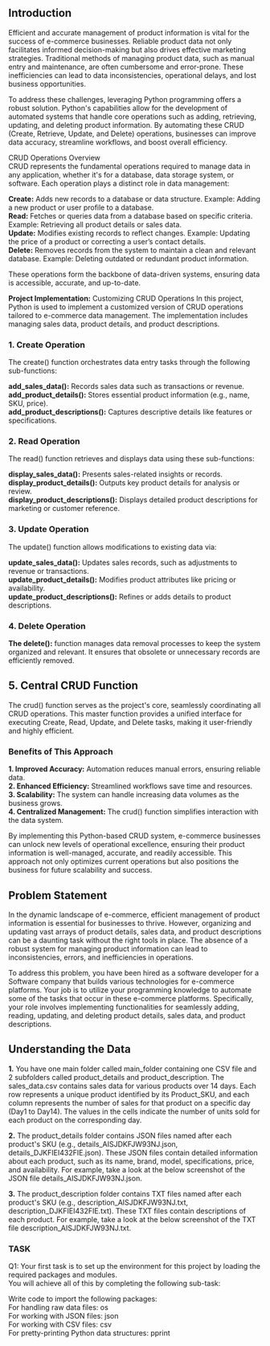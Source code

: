 ## Introduction <br>
Efficient and accurate management of product information is vital for the success of e-commerce businesses. Reliable product data not only facilitates informed decision-making but also drives effective marketing strategies. Traditional methods of managing product data, such as manual entry and maintenance, are often cumbersome and error-prone. These inefficiencies can lead to data inconsistencies, operational delays, and lost business opportunities. <br>

To address these challenges, leveraging Python programming offers a robust solution. Python's capabilities allow for the development of automated systems that handle core operations such as adding, retrieving, updating, and deleting product information. By automating these CRUD (Create, Retrieve, Update, and Delete) operations, businesses can improve data accuracy, streamline workflows, and boost overall efficiency. <br>

CRUD Operations Overview <br>
CRUD represents the fundamental operations required to manage data in any application, whether it's for a database, data storage system, or software. Each operation plays a distinct role in data management:<br>

**Create:** Adds new records to a database or data structure. Example: Adding a new product or user profile to a database. <br>
**Read:** Fetches or queries data from a database based on specific criteria. Example: Retrieving all product details or sales data. <br>
**Update:** Modifies existing records to reflect changes. Example: Updating the price of a product or correcting a user’s contact details. <br>
**Delete:** Removes records from the system to maintain a clean and relevant database. Example: Deleting outdated or redundant product information. <br>


These operations form the backbone of data-driven systems, ensuring data is accessible, accurate, and up-to-date.

**Project Implementation:** Customizing CRUD Operations
In this project, Python is used to implement a customized version of CRUD operations tailored to e-commerce data management. The implementation includes managing sales data, product details, and product descriptions.

### 1. Create Operation <br>
The create() function orchestrates data entry tasks through the following sub-functions: <br>

**add_sales_data():** Records sales data such as transactions or revenue. <br>
**add_product_details():** Stores essential product information (e.g., name, SKU, price). <br>
**add_product_descriptions():** Captures descriptive details like features or specifications. <br>

### 2. Read Operation <br>
The read() function retrieves and displays data using these sub-functions: <br>

**display_sales_data():** Presents sales-related insights or records. <br>
**display_product_details():** Outputs key product details for analysis or review. <br>
**display_product_descriptions():** Displays detailed product descriptions for marketing or customer reference. <br>


### 3. Update Operation <br>
The update() function allows modifications to existing data via: <br>

**update_sales_data():** Updates sales records, such as adjustments to revenue or transactions.<br>
**update_product_details():** Modifies product attributes like pricing or availability. <br>
**update_product_descriptions():** Refines or adds details to product descriptions. <br>


### 4. Delete Operation <br>
**The delete():** function manages data removal processes to keep the system organized and relevant. It ensures that obsolete or unnecessary records are efficiently removed. <br>

## 5. Central CRUD Function <br>
The crud() function serves as the project's core, seamlessly coordinating all CRUD operations. This master function provides a unified interface for executing Create, Read, Update, and Delete tasks, making it user-friendly and highly efficient.

### Benefits of This Approach <br>

**1. Improved Accuracy:**  Automation reduces manual errors, ensuring reliable data.<br>
**2. Enhanced Efficiency:** Streamlined workflows save time and resources.<br>
**3. Scalability:** The system can handle increasing data volumes as the business grows. <br>
**4. Centralized Management:** The crud() function simplifies interaction with the data system. <br>

By implementing this Python-based CRUD system, e-commerce businesses can unlock new levels of operational excellence, ensuring their product information is well-managed, accurate, and readily accessible. This approach not only optimizes current operations but also positions the business for future scalability and success.

## Problem Statement <br>
In the dynamic landscape of e-commerce, efficient management of product information is essential for businesses to thrive. However, organizing and updating vast arrays of product details, sales data, and product descriptions can be a daunting task without the right tools in place. The absence of a robust system for managing product information can lead to inconsistencies, errors, and inefficiencies in operations.<br>

To address this problem, you have been hired as a software developer for a Software company that builds various technologies for e-commerce platforms. Your job is to utilize your programming knowledge to automate some of the tasks that occur in these e-commerce platforms. Specifically, your role involves implementing functionalities for seamlessly adding, reading, updating, and deleting product details, sales data, and product descriptions. <br>

## Understanding the Data <br>

**1.** You have one main folder called main_folder containing one CSV file and 2 subfolders called product_details and product_description. The sales_data.csv contains sales data for various products over 14 days. Each row represents a unique product identified by its Product_SKU, and each column represents the number of sales for that product on a specific day (Day1 to Day14). The values in the cells indicate the number of units sold for each product on the corresponding day. <br>

**2.** The product_details folder contains JSON files named after each product's SKU (e.g., details_AISJDKFJW93NJ.json, details_DJKFIEI432FIE.json). These JSON files contain detailed information about each product, such as its name, brand, model, specifications, price, and availability. For example, take a look at the below screenshot of the JSON file details_AISJDKFJW93NJ.json. <br>

**3.** The product_description folder contains TXT files named after each product's SKU (e.g., description_AISJDKFJW93NJ.txt, description_DJKFIEI432FIE.txt). These TXT files contain descriptions of each product. For example, take a look at the below screenshot of the TXT file description_AISJDKFJW93NJ.txt. <br>


### TASK
Q1: Your first task is to set up the environment for this project by loading the required packages and modules. <br>
You will achieve all of this by completing the following sub-task: <br>

Write code to import the following packages: <br>
For handling raw data files: os <br>
For working with JSON files: json <br>
For working with CSV files: csv <br>
For pretty-printing Python data structures: pprint <br>
